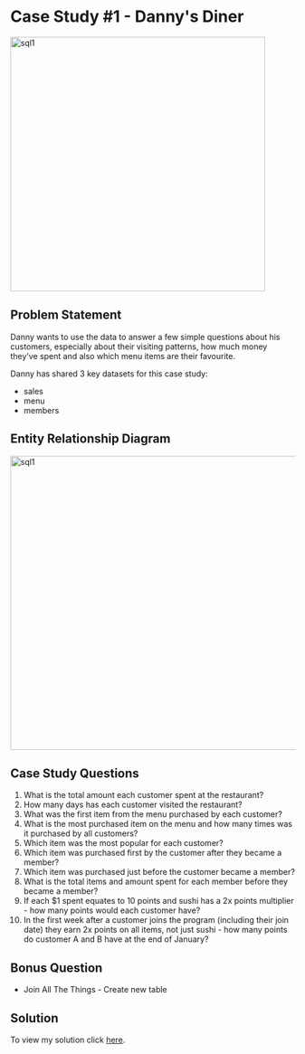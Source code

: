 # Case Study #1 - Danny's Diner 
[<img alt="sql1" width="450px" src="https://user-images.githubusercontent.com/31890259/191734443-0fa83153-beca-4fe7-b254-903e7a298bc6.png" />](https://8weeksqlchallenge.com/case-study-1/)
## Problem Statement

Danny wants to use the data to answer a few simple questions about his customers, especially about their visiting patterns, how much money they’ve spent and also which menu items are their favourite. 

Danny has shared 3 key datasets for this case study:
- sales
- menu
- members
## Entity Relationship Diagram

<img alt="sql1" width="520px" src="https://user-images.githubusercontent.com/31890259/191736178-1150cb81-9936-451f-b555-82c3f40ffb09.png" />

## Case Study Questions

1. What is the total amount each customer spent at the restaurant?
2. How many days has each customer visited the restaurant?
3. What was the first item from the menu purchased by each customer?
4. What is the most purchased item on the menu and how many times was it purchased by all customers?
5. Which item was the most popular for each customer?
6. Which item was purchased first by the customer after they became a member?
7. Which item was purchased just before the customer became a member?
8. What is the total items and amount spent for each member before they became a member?
9. If each $1 spent equates to 10 points and sushi has a 2x points multiplier - how many points would each customer have?
10. In the first week after a customer joins the program (including their join date) they earn 2x points on all items, not just sushi - how many points do customer A and B have at the end of January?

## Bonus Question
- Join All The Things - Create new table  
## Solution
To view my solution click [here](https://github.com/Ciachula/8weekSQLchallenge-1/blob/main/SolutionCaseStudy1.md).
